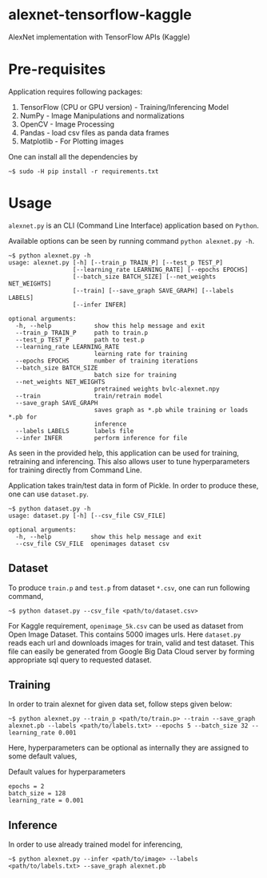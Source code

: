 # alexnet-tensorflow-kaggle
AlexNet implementation with TensorFlow APIs (Kaggle)

# Pre-requisites

Application requires following packages:

1. TensorFlow (CPU or GPU version) - Training/Inferencing Model
2. NumPy - Image Manipulations and normalizations
3. OpenCV - Image Processing
4. Pandas - load csv files as panda data frames
5. Matplotlib - For Plotting images

One can install all the dependencies by

```
~$ sudo -H pip install -r requirements.txt
```

# Usage

```alexnet.py``` is an CLI (Command Line Interface) application based on ```Python```.

Available options can be seen by running command ```python alexnet.py -h```.
```
~$ python alexnet.py -h
usage: alexnet.py [-h] [--train_p TRAIN_P] [--test_p TEST_P]
                  [--learning_rate LEARNING_RATE] [--epochs EPOCHS]
                  [--batch_size BATCH_SIZE] [--net_weights NET_WEIGHTS]
                  [--train] [--save_graph SAVE_GRAPH] [--labels LABELS]
                  [--infer INFER]

optional arguments:
  -h, --help            show this help message and exit
  --train_p TRAIN_P     path to train.p
  --test_p TEST_P       path to test.p
  --learning_rate LEARNING_RATE
                        learning rate for training
  --epochs EPOCHS       number of training iterations
  --batch_size BATCH_SIZE
                        batch size for training
  --net_weights NET_WEIGHTS
                        pretrained weights bvlc-alexnet.npy
  --train               train/retrain model
  --save_graph SAVE_GRAPH
                        saves graph as *.pb while training or loads *.pb for
                        inference
  --labels LABELS       labels file
  --infer INFER         perform inference for file
```

As seen in the provided help, this application can be used for training, retraining and inferencing. This also allows user to tune hyperparameters for training directly from Command Line.

Application takes train/test data in form of Pickle. In order to produce these, one can use ```dataset.py```.

```
~$ python dataset.py -h
usage: dataset.py [-h] [--csv_file CSV_FILE]

optional arguments:
  -h, --help           show this help message and exit
  --csv_file CSV_FILE  openimages dataset csv
```

## Dataset

To produce ```train.p``` and ```test.p``` from dataset ```*.csv```, one can run following command,

```
~$ python dataset.py --csv_file <path/to/dataset.csv>
```

For Kaggle requirement, ```openimage_5k.csv``` can be used as dataset from Open Image Dataset. This contains 5000 images urls. Here ```dataset.py``` reads each url and downloads images for train, valid and test dataset. This file can easily be generated from Google Big Data Cloud server by forming appropriate sql query to requested dataset.

## Training

In order to train alexnet for given data set, follow steps given below:

```
~$ python alexnet.py --train_p <path/to/train.p> --train --save_graph alexnet.pb --labels <path/to/labels.txt> --epochs 5 --batch_size 32 --learning_rate 0.001
```

Here, hyperparameters can be optional as internally they are assigned to some default values,

Default values for hyperparameters
```
epochs = 2
batch_size = 128
learning_rate = 0.001
```

## Inference

In order to use already trained model for inferencing,

```
~$ python alexnet.py --infer <path/to/image> --labels <path/to/labels.txt> --save_graph alexnet.pb
```